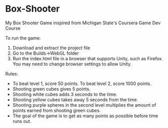 # Box-Shooter
My Box Shooter Game inspired from Michigan State's Coursera Game Dev Course   

To run the game:  
1. Download and extract the project file
2. Go to the Builds->WebGL folder
3. Run the index.html file in a browser that supports Unity, such as Firefox. You may need to change browser settings to allow Unity.  

Rules:  
- To beat level 1, score 50 points. To beat level 2, score 1000 points.  
- Shooting green cubes gives 5 points.  
- Shooting white cubes adds 3 seconds to the time.  
- Shooting yellow cubes takes away 5 seconds from the time.  
- Shooting purple spheres in the second level multiplies the amount of points earned from shooting green cubes.  
- The goal of the game is to get as many points as possible before time runs out.  
